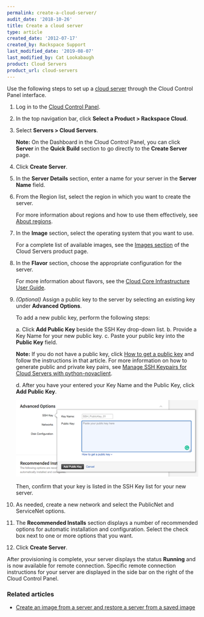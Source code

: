```yaml
---
permalink: create-a-cloud-server/
audit_date: '2018-10-26'
title: Create a cloud server
type: article
created_date: '2012-07-17'
created_by: Rackspace Support
last_modified_date: '2019-08-07'
last_modified_by: Cat Lookabaugh
product: Cloud Servers
product_url: cloud-servers
---
```


Use the following steps to set up a [cloud
server](https://www.rackspace.com/cloud/servers) through the Cloud
Control Panel interface.

1. Log in to the [Cloud Control Panel](https://login.rackspace.com).

2. In the top navigation bar, click **Select a Product > Rackspace Cloud**.

3. Select **Servers > Cloud Servers**.

    **Note:** On the Dashboard in the Cloud Control Panel, you can click
    **Server** in the **Quick Build** section to go directly to the **Create Server** page.

4.  Click **Create Server**.

5.  In the **Server Details** section, enter a name for your server in
    the **Server Name** field.

6.  From the Region list, select the region in which you want to create
    the server.

    For more information about regions and how to use them effectively, see [About regions](/support/how-to/about-regions).

7.  In the **Image** section, select the operating system that you want to
    use.

    For a complete list of available images, see the [Images section](https://support.rackspace.com/support/how-to/hidden-base-images/)
    of the Cloud Servers product page.

8.  In the **Flavor** section, choose the appropriate configuration for
    the server.

    For more information about flavors, see the [Cloud Core Infrastructure User Guide](https://developer.rackspace.com/docs/user-guides/infrastructure/cloud-config/compute/cloud-servers-product-concepts/flavor-class/#cloud-servers-flavor-class).

9.  *(Optional)* Assign a public key to the server by selecting an
    existing key under **Advanced Options**.

    To add a new public key, perform the following steps:

    a. Click **Add Public Key** beside the SSH Key drop-down list.
    b. Provide a Key Name for your new public key.
    c. Paste your public key into the **Public Key** field.

       **Note:** If you do not have a public key, click [How to get a public key](/support/how-to/connecting-to-a-server-using-ssh-on-linux-or-mac-os)
       and follow the instructions in that article. For more information on how
       to generate public and private key pairs, see
       [Manage SSH Keypairs for Cloud Servers with python-novaclient](/support/how-to/manage-ssh-key-pairs-for-cloud-servers-with-python-novaclient).

    d. After you have your entered your Key Name and the Public Key, click **Add Public Key**.

    <img src="create-server-add-public-key.png" />

    Then, confirm that your key is listed in the SSH Key list for your new
    server.

10. As needed, create a new network and select the PublicNet and
    ServiceNet options.

11. The **Recommended Installs** section displays a number of recommended options
    for automatic installation and configuration. Select the check box next to
    one or more options that you want.

12. Click **Create Server**.

After provisioning is complete, your server displays the status **Running** and
is now available for remote connection. Specific remote connection instructions
for your server are displayed in the side bar on the right of the Cloud Control
Panel.

### Related articles

- [Create an image from a server and restore a server from a saved image](/support/how-to/create-an-image-of-a-server-and-restore-a-server-from-a-saved-image)
